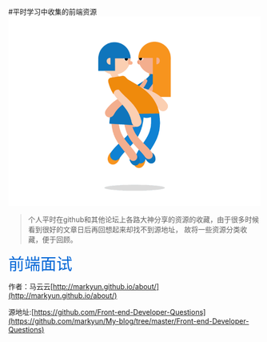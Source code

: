 #平时学习中收集的前端资源
![Alt text](https://github.com/HuRui-96/angularjs/blob/master/src/img/0.gif)
>个人平时在github和其他论坛上各路大神分享的资源的收藏，由于很多时候看到很好的文章日后再回想起来却找不到源地址，
故将一些资源分类收藏，便于回顾。

<font color=#0366d6 size=6 face="黑体">前端面试</font>

作者：马云云[http://markyun.github.io/about/](http://markyun.github.io/about/)

源地址:[https://github.com/Front-end-Developer-Questions](https://github.com/markyun/My-blog/tree/master/Front-end-Developer-Questions)


